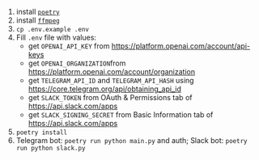 1. install [`poetry`](https://python-poetry.org/docs/#installation)
2. install [`ffmpeg`](https://ffmpeg.org/download.html)
3. `cp .env.example .env`
4. Fill `.env` file with values:
    - get `OPENAI_API_KEY` from https://platform.openai.com/account/api-keys
    - get `OPENAI_ORGANIZATION`from https://platform.openai.com/account/organization
    - get `TELEGRAM_API_ID` and `TELEGRAM_API_HASH` using https://core.telegram.org/api/obtaining_api_id
    - get `SLACK_TOKEN` from OAuth & Permissions tab of https://api.slack.com/apps
    - get `SLACK_SIGNING_SECRET` from Basic Information tab of https://api.slack.com/apps
5. `poetry install`
6. Telegram bot: `poetry run python main.py` and auth; Slack bot: `poetry run python slack.py`
